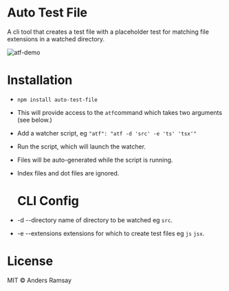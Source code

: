 # Auto Test File

A cli tool that creates a test file with a placeholder test for matching file extensions in a watched directory.

![atf-demo](https://user-images.githubusercontent.com/819213/59939961-6a537300-9427-11e9-94e1-ba04306c59db.gif)

# Installation

- `npm install auto-test-file`
- This will provide access to the `atf`command which takes two arguments (see below.)
- Add a watcher script, eg `"atf": "atf -d 'src' -e 'ts' 'tsx'"`
- Run the script, which will launch the watcher.
- Files will be auto-generated while the script is running.
- Index files and dot files are ignored.

  # CLI Config

- -d --directory name of directory to be watched eg `src`.
- -e --extensions extensions for which to create test files eg `js` `jsx`.

# License

MIT © Anders Ramsay
